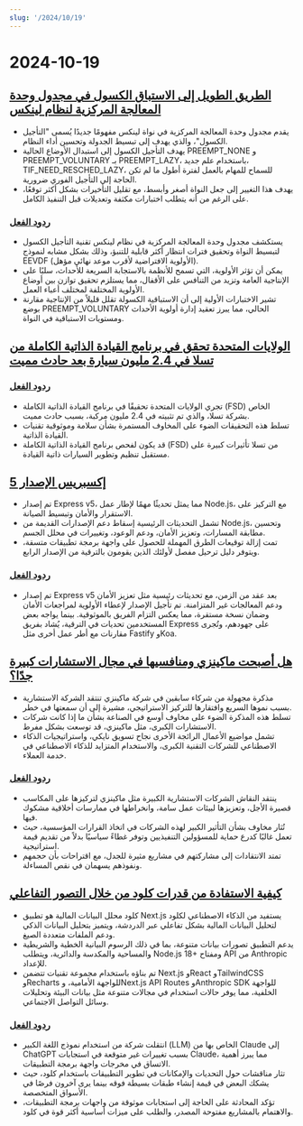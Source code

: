 ```yaml
---
slug: '/2024/10/19'
---
```


# 2024-10-19

## [الطريق الطويل إلى الاستباق الكسول في مجدول وحدة المعالجة المركزية لنظام لينكس](https://lwn.net/SubscriberLink/994322/45aa5211a50bc63a/)

- يقدم مجدول وحدة المعالجة المركزية في نواة لينكس مفهومًا جديدًا يُسمى "التأجيل الكسول"، والذي يهدف إلى تبسيط الجدولة وتحسين أداء النظام.
- يهدف التأجيل الكسول إلى استبدال الأوضاع الحالية PREEMPT_NONE و PREEMPT_VOLUNTARY بـ PREEMPT_LAZY، باستخدام علم جديد، TIF_NEED_RESCHED_LAZY، للسماح للمهام بالعمل لفترة أطول ما لم تكن الحاجة إلى التأجيل الفوري ضرورية.
- يهدف هذا التغيير إلى جعل النواة أصغر وأبسط، مع تقليل التأخيرات بشكل أكثر توقعًا، على الرغم من أنه يتطلب اختبارات مكثفة وتعديلات قبل التنفيذ الكامل.

### [ردود الفعل](https://news.ycombinator.com/item?id=41886256)

- يستكشف مجدول وحدة المعالجة المركزية في نظام لينكس تقنية التأجيل الكسول لتبسيط النواة وتحقيق فترات انتظار أكثر قابلية للتنبؤ، وذلك بشكل مشابه لنموذج EEVDF (الأولوية الافتراضية لأقرب موعد نهائي مؤهل).
- يمكن أن تؤثر الأولوية، التي تسمح للأنظمة بالاستجابة السريعة للأحداث، سلبًا على الإنتاجية العامة وتزيد من التنافس على الأقفال، مما يستلزم تحقيق توازن بين أوضاع الأولوية المختلفة لمختلف أعباء العمل.
- تشير الاختبارات الأولية إلى أن الاستباقية الكسولة تقلل قليلاً من الإنتاجية مقارنة بوضع PREEMPT_VOLUNTARY الحالي، مما يبرز تعقيد إدارة أولوية الأحداث ومستويات الاستباقية في النواة.

## [الولايات المتحدة تحقق في برنامج القيادة الذاتية الكاملة من تسلا في 2.4 مليون سيارة بعد حادث مميت](https://www.reuters.com/business/autos-transportation/nhtsa-opens-probe-into-24-mln-tesla-vehicles-over-full-self-driving-collisions-2024-10-18/)

### [ردود الفعل](https://news.ycombinator.com/item?id=41884740)

- تجري الولايات المتحدة تحقيقًا في برنامج القيادة الذاتية الكاملة (FSD) الخاص بشركة تسلا، والذي تم تثبيته في 2.4 مليون مركبة، بسبب حادث مميت.
- تسلط هذه التحقيقات الضوء على المخاوف المستمرة بشأن سلامة وموثوقية تقنيات القيادة الذاتية.
- قد يكون لفحص برنامج القيادة الذاتية الكاملة (FSD) من تسلا تأثيرات كبيرة على مستقبل تنظيم وتطوير السيارات ذاتية القيادة.

## [إكسبريس الإصدار 5](https://expressjs.com/2024/10/15/v5-release.html)

- تم إصدار Express v5، مما يمثل تحديثًا مهمًا لإطار عمل Node.js، مع التركيز على الاستقرار والأمان وتبسيط الصيانة.
- تشمل التحديثات الرئيسية إسقاط دعم الإصدارات القديمة من Node.js، وتحسين مطابقة المسارات، وتعزيز الأمان، ودعم الوعود، وتغييرات في محلل الجسم.
- تمت إزالة توقيعات الطرق المهملة للحصول على واجهة برمجة تطبيقات متسقة، ويتوفر دليل ترحيل مفصل لأولئك الذين يقومون بالترقية من الإصدار الرابع.

### [ردود الفعل](https://news.ycombinator.com/item?id=41882955)

- تم إصدار Express v5 بعد عقد من الزمن، مع تحديثات رئيسية مثل تعزيز الأمان ودعم المعالجات غير المتزامنة. تم تأجيل الإصدار لإعطاء الأولوية لمراجعات الأمان وضمان نسخة مستقرة، مما يعكس التزام الفريق بالموثوقية. بينما يواجه بعض المستخدمين تحديات في الترقية، يُشاد بفريق Express على جهودهم، وتُجرى مقارنات مع أطر عمل أخرى مثل Fastify وKoa.

## [هل أصبحت ماكينزي ومنافسيها في مجال الاستشارات كبيرة جدًا؟](https://www.economist.com/business/2024/03/25/have-mckinsey-and-its-consulting-rivals-got-too-big)

- مذكرة مجهولة من شركاء سابقين في شركة ماكينزي تنتقد الشركة الاستشارية بسبب نموها السريع وافتقارها للتركيز الاستراتيجي، مشيرة إلى أن سمعتها في خطر.
- تسلط هذه المذكرة الضوء على مخاوف أوسع في الصناعة بشأن ما إذا كانت شركات الاستشارات الكبرى، مثل ماكينزي، قد توسعت بشكل مفرط.
- تشمل مواضيع الأعمال الرائجة الأخرى نجاح تسويق نايكي، واستراتيجيات الذكاء الاصطناعي للشركات التقنية الكبرى، والاستخدام المتزايد للذكاء الاصطناعي في خدمة العملاء.

### [ردود الفعل](https://news.ycombinator.com/item?id=41888061)

- ينتقد النقاش الشركات الاستشارية الكبيرة مثل ماكينزي لتركيزها على المكاسب قصيرة الأجل، وتعزيزها لبيئات عمل سامة، وانخراطها في ممارسات أخلاقية مشكوك فيها.
- تُثار مخاوف بشأن التأثير الكبير لهذه الشركات في اتخاذ القرارات المؤسسية، حيث تعمل غالبًا كدرع حماية للمسؤولين التنفيذيين وتوفر غطاءً سياسيًا بدلاً من تقديم قيمة استراتيجية.
- تمتد الانتقادات إلى مشاركتهم في مشاريع مثيرة للجدل، مع اقتراحات بأن حجمهم ونفوذهم يسهمان في نقص المساءلة.

## [كيفية الاستفادة من قدرات كلود من خلال التصور التفاعلي](https://github.com/anthropics/anthropic-quickstarts/tree/main/financial-data-analyst)

- كلود محلل البيانات المالية هو تطبيق Next.js يستفيد من الذكاء الاصطناعي لكلود لتحليل البيانات المالية بشكل تفاعلي عبر الدردشة، ويتميز بتحليل البيانات الذكي ودعم الملفات متعددة الصيغ.
- يدعم التطبيق تصورات بيانات متنوعة، بما في ذلك الرسوم البيانية الخطية والشريطية والمساحية والمكدسة والدائرية، ويتطلب Node.js 18+ ومفتاح API من Anthropic للإعداد.
- تم بناؤه باستخدام مجموعة تقنيات تتضمن Next.js وReact وTailwindCSS وRecharts للواجهة الأمامية، وNext.js API Routes وAnthropic SDK للواجهة الخلفية، مما يوفر حالات استخدام في مجالات متنوعة مثل بيانات البيئة وتحليلات وسائل التواصل الاجتماعي.

### [ردود الفعل](https://news.ycombinator.com/item?id=41885231)

- انتقلت شركة من استخدام نموذج اللغة الكبير (LLM) الخاص بها من Claude إلى ChatGPT بسبب تغييرات غير متوقعة في استجابات Claude، مما يبرز أهمية الاتساق في مخرجات واجهة برمجة التطبيقات.
- تثار مناقشات حول التحديات والإمكانات في تطوير التطبيقات باستخدام كلود، حيث يشكك البعض في قيمة إنشاء طبقات بسيطة فوقه بينما يرى آخرون فرصًا في الأسواق المتخصصة.
- تؤكد المحادثة على الحاجة إلى استجابات موثوقة من واجهات برمجة التطبيقات، والاهتمام بالمشاريع مفتوحة المصدر، والطلب على ميزات أساسية أكثر قوة في كلود.

<head>
  <meta property="og:title" content="الطريق الطويل إلى الاستباق الكسول في مجدول وحدة المعالجة المركزية لنظام لينكس" />
  <meta property="og:type" content="website" />
  <meta property="og:image" content="https://og.cho.sh/api/og/?title=%D8%A7%D9%84%D8%B7%D8%B1%D9%8A%D9%82%20%D8%A7%D9%84%D8%B7%D9%88%D9%8A%D9%84%20%D8%A5%D9%84%D9%89%20%D8%A7%D9%84%D8%A7%D8%B3%D8%AA%D8%A8%D8%A7%D9%82%20%D8%A7%D9%84%D9%83%D8%B3%D9%88%D9%84%20%D9%81%D9%8A%20%D9%85%D8%AC%D8%AF%D9%88%D9%84%20%D9%88%D8%AD%D8%AF%D8%A9%20%D8%A7%D9%84%D9%85%D8%B9%D8%A7%D9%84%D8%AC%D8%A9%20%D8%A7%D9%84%D9%85%D8%B1%D9%83%D8%B2%D9%8A%D8%A9%20%D9%84%D9%86%D8%B8%D8%A7%D9%85%20%D9%84%D9%8A%D9%86%D9%83%D8%B3&subheading=%D8%A7%D9%84%D8%B3%D8%A8%D8%AA%D8%8C%20%D9%A1%D9%A9%20%D8%A3%D9%83%D8%AA%D9%88%D8%A8%D8%B1%20%D9%A2%D9%A0%D9%A2%D9%A4%3A%20%D9%85%D9%84%D8%AE%D8%B5%20%D8%A3%D8%AE%D8%A8%D8%A7%D8%B1%20%D8%A7%D9%84%D9%82%D8%B1%D8%A7%D8%B5%D9%86%D8%A9" />
</head>
